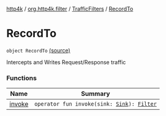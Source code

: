 [http4k](../../../index.md) / [org.http4k.filter](../../index.md) / [TrafficFilters](../index.md) / [RecordTo](./index.md)

# RecordTo

`object RecordTo` [(source)](https://github.com/http4k/http4k/blob/master/http4k-core/src/main/kotlin/org/http4k/filter/TrafficFilters.kt#L23)

Intercepts and Writes Request/Response traffic

### Functions

| Name | Summary |
|---|---|
| [invoke](invoke.md) | `operator fun invoke(sink: `[`Sink`](../../../org.http4k.traffic/-sink/index.md)`): `[`Filter`](../../../org.http4k.core/-filter/index.md) |
